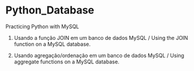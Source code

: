 # Python_Database
Practicing Python with MySQL

1) Usando a função JOIN em um banco de dados MySQL / Using the JOIN function on a MySQL database.

2) Usando agregação/ordenação em um banco de dados MySQL / Using aggregate functions on a MySQL database.
